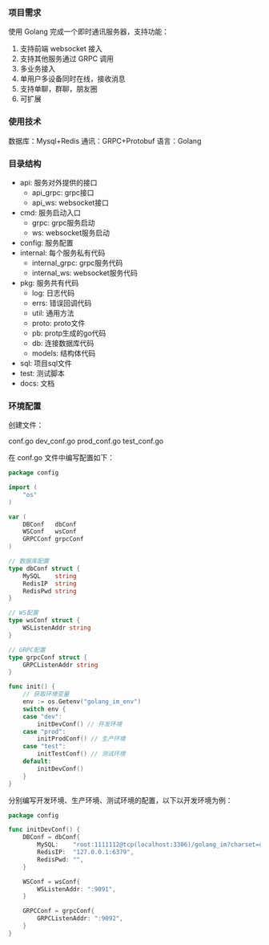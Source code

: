 ### 项目需求

使用 Golang 完成一个即时通讯服务器，支持功能：
1. 支持前端 websocket 接入
2. 支持其他服务通过 GRPC 调用
3. 多业务接入
4. 单用户多设备同时在线，接收消息
5. 支持单聊，群聊，朋友圈
6. 可扩展

### 使用技术

数据库：Mysql+Redis
通讯：GRPC+Protobuf
语言：Golang

### 目录结构

- api: 服务对外提供的接口
    - api_grpc: grpc接口
    - api_ws: websocket接口
- cmd: 服务启动入口
    - grpc: grpc服务启动
    - ws: websocket服务启动
- config: 服务配置
- internal: 每个服务私有代码
    - internal_grpc: grpc服务代码
    - internal_ws: websocket服务代码
- pkg: 服务共有代码
    - log: 日志代码
    - errs: 错误回调代码
    - util: 通用方法
    - proto: proto文件
    - pb: protp生成的go代码
	- db: 连接数据库代码
	- models: 结构体代码
- sql: 项目sql文件
- test: 测试脚本
- docs: 文档

### 环境配置
创建文件：

conf.go
dev_conf.go
prod_conf.go
test_conf.go

在 conf.go 文件中编写配置如下：

``` Go
package config

import (
	"os"
)

var (
	DBConf   dbConf
	WSConf   wsConf
	GRPCConf grpcConf
)

// 数据库配置
type dbConf struct {
	MySQL    string
	RedisIP  string
	RedisPwd string
}

// WS配置
type wsConf struct {
	WSListenAddr string
}

// GRPC配置
type grpcConf struct {
	GRPCListenAddr string
}

func init() {
	// 获取环境变量
	env := os.Getenv("golang_im_env")
	switch env {
	case "dev":
		initDevConf() // 开发环境
	case "prod":
		initProdConf() // 生产环境
	case "test":
		initTestConf() // 测试环境
	default:
		initDevConf()
	}
}
```

分别编写开发环境、生产环境、测试环境的配置，以下以开发环境为例：

``` Go
package config

func initDevConf() {
	DBConf = dbConf{
		MySQL:    "root:1111112@tcp(localhost:3306)/golang_im?charset=utf8&parseTime=true&loc=Local",
		RedisIP:  "127.0.0.1:6379",
		RedisPwd: "",
	}

	WSConf = wsConf{
		WSListenAddr: ":9091",
	}

	GRPCConf = grpcConf{
		GRPCListenAddr: ":9092",
	}
}
```